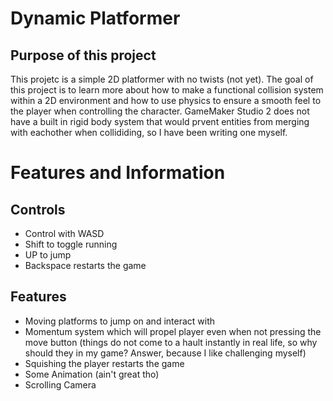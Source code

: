 # Dynamic Platformer

## Purpose of this project
This projetc is a simple 2D platformer with no twists (not yet). The goal of this project is to learn more about how to make a functional collision system within a 2D environment and how to use physics to ensure a smooth feel to the player when controlling the character. GameMaker Studio 2 does not have a built in rigid body system that would prvent entities from merging with eachother when collididing, so I have been writing one myself.

# Features and Information

## Controls
- Control with WASD
- Shift to toggle running
- UP to jump
- Backspace restarts the game

## Features
- Moving platforms to jump on and interact with
- Momentum system which will propel player even when not pressing the move button (things do not come to a hault instantly in real life, so why should they in my game? Answer, because I like challenging myself)
- Squishing the player restarts the game
- Some Animation (ain't great tho)
- Scrolling Camera
